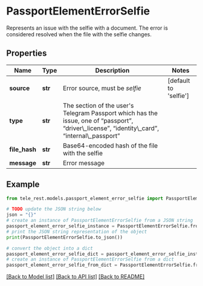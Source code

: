 # PassportElementErrorSelfie

Represents an issue with the selfie with a document. The error is considered resolved when the file with the selfie changes.

## Properties

Name | Type | Description | Notes
------------ | ------------- | ------------- | -------------
**source** | **str** | Error source, must be *selfie* | [default to 'selfie']
**type** | **str** | The section of the user&#39;s Telegram Passport which has the issue, one of “passport”, “driver\\_license”, “identity\\_card”, “internal\\_passport” | 
**file_hash** | **str** | Base64-encoded hash of the file with the selfie | 
**message** | **str** | Error message | 

## Example

```python
from tele_rest.models.passport_element_error_selfie import PassportElementErrorSelfie

# TODO update the JSON string below
json = "{}"
# create an instance of PassportElementErrorSelfie from a JSON string
passport_element_error_selfie_instance = PassportElementErrorSelfie.from_json(json)
# print the JSON string representation of the object
print(PassportElementErrorSelfie.to_json())

# convert the object into a dict
passport_element_error_selfie_dict = passport_element_error_selfie_instance.to_dict()
# create an instance of PassportElementErrorSelfie from a dict
passport_element_error_selfie_from_dict = PassportElementErrorSelfie.from_dict(passport_element_error_selfie_dict)
```
[[Back to Model list]](../README.md#documentation-for-models) [[Back to API list]](../README.md#documentation-for-api-endpoints) [[Back to README]](../README.md)


